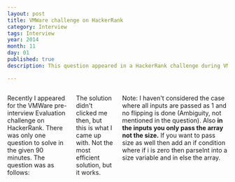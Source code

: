 ```yaml
---
layout: post
title: VMWare challenge on HackerRank
category: Interview
tags: Interview
year: 2014
month: 11
day: 01
published: true
description: This question appeared in a HackerRank challenge during VMWare Evaluation November 2014. This posst is my solution.  

---
```


<div class="row">	
	<div class="span9 columns">
		<p>Recently I appeared for the VMWare pre-interview Evaluation challenge on HackerRank. There was only one question to solve in the given 90 minutes. The question was as follows:</p>
		<script src="https://gist.github.com/ajgupta/5fd26188409ad2a29d7d.js"></script>
		<p>The solution didn't clicked me then, but this is what I came up with. Not the most efficient solution, but it works.</p>
		<script src="https://gist.github.com/ajgupta/5baa992246177ec237d4.js"></script>
		<p>Note: I haven't considered the case where all inputs are passed as 1 and no flipping is done (Ambiguity, not mentioned in the question). Also <b>in the inputs you only pass the array not the size.</b> If you want to pass size as well then add an if condition where if i is zero then parseInt into a size variable and in else the array.</p>
	</div>
</div> 

